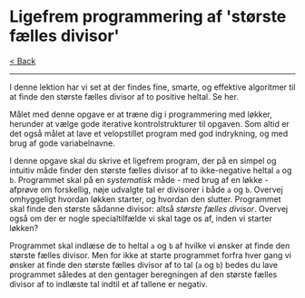 # Ligefrem programmering af 'største fælles divisor'

[< Back](../README.md)

---

I denne lektion har vi set at der findes fine, smarte, og effektive algoritmer til at finde den største fælles divisor af to positive heltal. Se her.

Målet med denne opgave er at træne dig i programmering med løkker, herunder at vælge gode iterative kontrolstrukturer til opgaven. Som altid er det også målet at lave et velopstillet program med god indrykning, og med brug af gode variabelnavne.

I denne opgave skal du skrive et ligefrem program, der på en simpel og intuitiv måde finder den største fælles divisor af to ikke-negative heltal `a` og `b`. Programmet skal på en *systematisk* måde - med brug af en løkke - afprøve om forskellig, nøje udvalgte tal er divisorer i både `a` og `b`. Overvej omhyggeligt hvordan løkken starter, og hvordan den slutter. Programmet skal finde den største sådanne divisor: altså *største fælles divisor*. Overvej også om der er nogle specialtilfælde vi skal tage os af, inden vi starter løkken?

Programmet skal indlæse de to heltal `a` og `b` af hvilke vi ønsker at finde den største fælles divisor. Men for ikke at starte programmet forfra hver gang vi ønsker at finde den største fælles divisor af to tal (`a` og `b`) bedes du lave programmet således at den gentager beregningen af den største fælles divisor af to indlæste tal indtil et af tallene er negativ.
